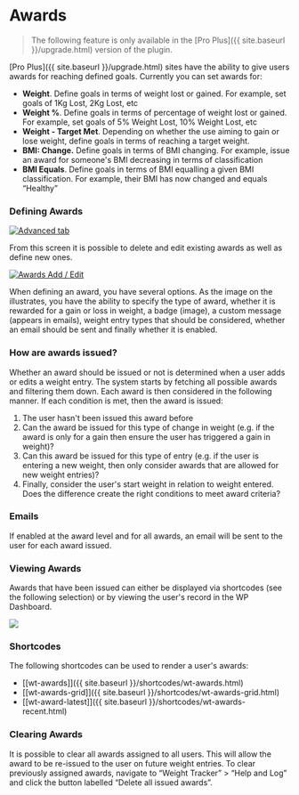 # Awards
> The following feature is only available in the [Pro Plus]({{ site.baseurl }}/upgrade.html)  version of the plugin.

[Pro Plus]({{ site.baseurl }}/upgrade.html)  sites have the ability to give users awards for reaching defined goals. Currently you can set awards for:

-   **Weight**. Define goals in terms of weight lost or gained. For example, set goals of 1Kg Lost, 2Kg Lost, etc
-   **Weight %**. Define goals in terms of percentage of weight lost or gained. For example, set goals of 5% Weight Lost, 10% Weight Lost, etc
-  **Weight - Target Met**. Depending on whether the use aiming to gain or lose weight, define goals in terms of reaching a target weight.
- **BMI: Change.** Define goals in terms of BMI changing. For example, issue an award for someone's BMI decreasing in terms of classification
-   **BMI Equals**. Define goals in terms of BMI equalling a given BMI classification. For example, their BMI has now changed and equals “Healthy”

### Defining Awards

[![Advanced tab](/assets/images/awards-list-small.png)](/assets/images/awards-list.png)

From this screen it is possible to delete and edit existing awards as well as define new ones.

[![Awards Add / Edit](/assets/images/awards-add-edit-small.png)](/assets/images/awards-add-edit.png)

When defining an award, you have several options. As the image on the illustrates, you have the ability to specify the type of award, whether it is rewarded for a gain or loss in weight, a badge (image), a custom message (appears in emails), weight entry types that should be considered, whether an email should be sent and finally whether it is enabled.

### How are awards issued?

Whether an award should be issued or not is determined when a user adds or edits a weight entry. The system starts by fetching all possible awards and filtering them down. Each award is then considered in the following manner. If each condition is met, then the award is issued:

1.  The user hasn't been issued this award before
2.  Can the award be issued for this type of change in weight (e.g. if the award is only for a gain then ensure the user has triggered a gain in weight)?
3.  Can this award be issued for this type of entry (e.g. if the user is entering a new weight, then only consider awards that are allowed for new weight entries)?
4.  Finally, consider the user's start weight in relation to weight entered. Does the difference create the right conditions to meet award criteria?

### Emails

If enabled at the award level and for all awards, an email will be sent to the user for each award issued.

### Viewing Awards

Awards that have been issued can either be displayed via shortcodes (see the following selection) or by viewing the user's record in the WP Dashboard.

[![](/assets/images/awards-example-small.png)](/assets/images/awards-example.png)

### Shortcodes

The following shortcodes can be used to render a user's awards:

-   [[wt-awards]]({{ site.baseurl }}/shortcodes/wt-awards.html)
-   [[wt-awards-grid]]({{ site.baseurl }}/shortcodes/wt-awards-grid.html)
-   [[wt-award-latest]]({{ site.baseurl }}/shortcodes/wt-awards-recent.html)

### Clearing Awards

It is possible to clear all awards assigned to all users. This will allow the award to be re-issued to the user on future weight entries. To clear previously assigned awards, navigate to “Weight Tracker” > “Help and Log” and click the button labelled “Delete all issued awards”.